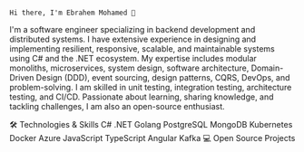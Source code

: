                                                                               Hi there, I'm Ebrahem Mohamed 👋
I'm a software engineer specializing in backend development and distributed systems. I have extensive experience in designing and implementing resilient, responsive, scalable, and maintainable systems using C# and the .NET ecosystem. My expertise includes modular monoliths, microservices, system design, software architecture, Domain-Driven Design (DDD), event sourcing, design patterns, CQRS, DevOps, and problem-solving. I am skilled in unit testing, integration testing, architecture testing, and CI/CD. Passionate about learning, sharing knowledge, and tackling challenges, I am also an open-source enthusiast.

🛠 Technologies & Skills
C#
.NET
Golang
PostgreSQL
MongoDB
Kubernetes
Docker
Azure
JavaScript
TypeScript
Angular
Kafka
💻 Open Source Projects
